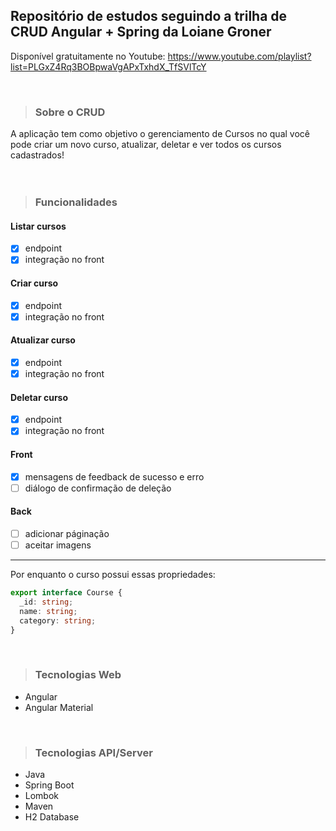 ## Repositório de estudos seguindo a trilha de CRUD Angular + Spring da Loiane Groner


Disponível gratuitamente no Youtube: https://www.youtube.com/playlist?list=PLGxZ4Rq3BOBpwaVgAPxTxhdX_TfSVlTcY

<br>

> ### Sobre o CRUD
A aplicação tem como objetivo o gerenciamento de Cursos no qual você pode criar um novo curso, atualizar, deletar e ver todos os cursos cadastrados!
<br>
<br>
<br>

> ### Funcionalidades

#### Listar cursos
  - [x] endpoint
  - [x] integração no front
      
#### Criar curso
  - [x] endpoint
  - [x] integração no front
        
#### Atualizar curso
  - [x] endpoint
  - [x] integração no front
        
#### Deletar curso
  - [x] endpoint
  - [x] integração no front
     
#### Front
  - [x] mensagens de feedback de sucesso e erro
  - [ ] diálogo de confirmação de deleção
        
#### Back
  - [ ] adicionar páginação
  - [ ] aceitar imagens
---

Por enquanto o curso possui essas propriedades:
```ts
export interface Course {
  _id: string;
  name: string;
  category: string;
}
```
<br>

> ### Tecnologias Web
- Angular
- Angular Material
<br>

> ### Tecnologias API/Server
- Java
- Spring Boot
- Lombok
- Maven
- H2 Database
